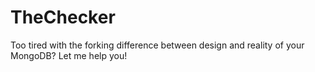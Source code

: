 # TheChecker
Too tired with the forking difference between design and reality of your MongoDB? Let me help you!
